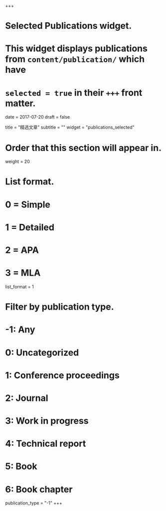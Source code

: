 +++
# Selected Publications widget.
# This widget displays publications from `content/publication/` which have
# `selected = true` in their `+++` front matter.

date = 2017-07-20
draft = false

title = "精选文章"
subtitle = ""
widget = "publications_selected"

# Order that this section will appear in.
weight = 20

# List format.
#   0 = Simple
#   1 = Detailed
#   2 = APA
#   3 = MLA
list_format = 1

# Filter by publication type.
# -1: Any
#  0: Uncategorized
#  1: Conference proceedings
#  2: Journal
#  3: Work in progress
#  4: Technical report
#  5: Book
#  6: Book chapter
publication_type = "-1"
+++

